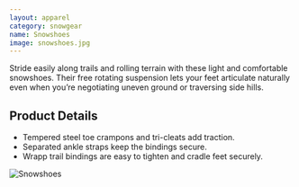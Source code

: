 ```yaml
---
layout: apparel
category: snowgear
name: Snowshoes
image: snowshoes.jpg
---
```


Stride easily along trails and rolling terrain with these light and comfortable snowshoes. Their free rotating suspension lets your feet articulate naturally even when you’re negotiating uneven ground or traversing side hills.

## Product Details

- Tempered steel toe crampons and tri-cleats add traction.
- Separated ankle straps keep the bindings secure.
- Wrapp trail bindings are easy to tighten and cradle feet securely.

![Snowshoes](http://pureoutside.com/blog/wp-content/uploads/2011/02/msr_lightning_ascent_snowshoes.jpg)
